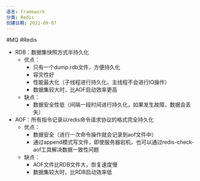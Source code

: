 ```yaml
---
语言: Framework
分类: Redis
创建日期: 2021-09-07
---
```

#MQ #Redis

-   RDB：数据集快照方式半持久化
    -   优点：
        -   只有一个dump.rdb文件，方便持久化
        -   容灾性好
        -   性能最大化（子线程进行持久化，主线程不会进行IO操作）
        -   数据集较大时，比AOF启动效率更高
    -   缺点：
        -   数据安全性低（间隔一段时间进行持久化，如果发生故障，数据会丢失）
-   AOF：所有指令记录以redis命令请求协议的格式完全持久化
    -   优点：
        -   数据安全（进行一次命令操作就会记录到aof文件中）
        -   通过append模式写文件，即使服务器宕机，也可以通过redis-check-aof工具解决数据一致性问题
    -   缺点：
        -   AOF文件比RDB文件大，恢复速度慢
        -   数据集较大时，比RDB启动效率低